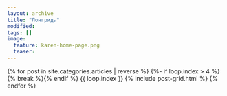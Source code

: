 ```yaml
---
layout: archive
title: "Лонгриды"
modified:
tags: []
image:
  feature: karen-home-page.png
  teaser:
---
```


<div class="tiles">
{% for post in site.categories.articles | reverse %}
  {%- if loop.index > 4 %}{% break %}{% endif %}
  {{ loop.index }}
  {% include post-grid.html %}
{% endfor %}
</div><!-- /.tiles -->
